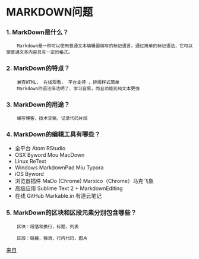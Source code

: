 # MARKDOWN问题
### 1. MarkDown是什么？
		Markdown是一种可以使用普通文本编辑器编写的标记语言，通过简单的标记语法，它可以使普通文本内容具有一定的格式。
		
### 2. MarkDown的特点？
		兼容HTML， 在线观看， 平台支持 ，排版样式简单
		Markdown的语法简洁明了、学习容易，而且功能比纯文本更强
		
### 3. MarkDown的用途？
		编写博客，技术文稿，记录代码片段
### 4. MarkDown的编辑工具有哪些？
* 全平台
		Atom
		RStudio
* OSX
		Byword
    Mou
    MacDown
* Linux
    ReText
* Windows
    MarkdownPad
    Miu
    Typora
* iOS
    Byword
* 浏览器插件
    MaDo (Chrome)
    Marxico（Chrome）马克飞象
* 高级应用
    Sublime Text 2 + MarkdownEditing
* 在线
		GitHub
		Markable.in
		有道云笔记
		
	
### 5. MarkDown的区块和区段元素分别包含哪些？
		区块：段落和换行，标题，列表
		
		区段：链接，强调，行内代码，图片
[来自](http://www.markdown.cn/#block-elements)
